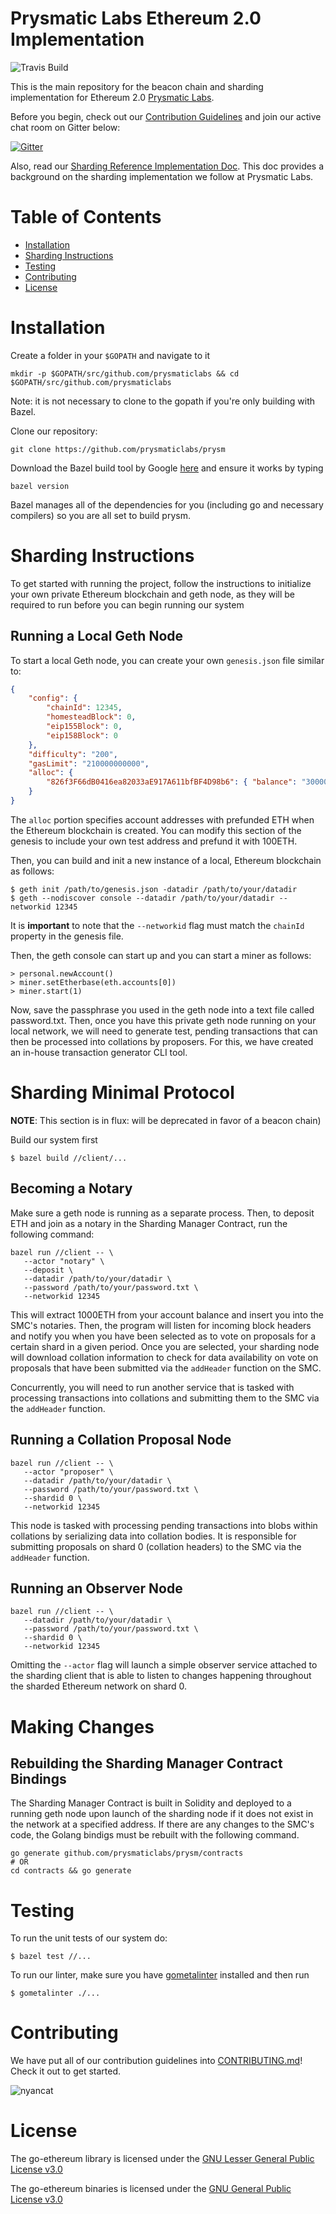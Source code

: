 # Prysmatic Labs Ethereum 2.0 Implementation

![Travis Build](https://travis-ci.org/prysmaticlabs/prysm.svg?branch=master)

This is the main repository for the beacon chain and sharding implementation for Ethereum 2.0 [Prysmatic Labs](https://prysmaticlabs.com). 

Before you begin, check out our [Contribution Guidelines](#contribution-guidelines) and join our active chat room on Gitter below:

[![Gitter](https://badges.gitter.im/Join%20Chat.svg)](https://gitter.im/prysmaticlabs/prysm?utm_source=badge&utm_medium=badge&utm_campaign=pr-badge)


Also, read our [Sharding Reference Implementation Doc](https://github.com/prysmaticlabs/prysm/blob/master/client/README.md). This doc provides a background on the sharding implementation we follow at Prysmatic Labs.


# Table of Contents

-   [Installation](#installation)
-   [Sharding Instructions](#sharding)
-   [Testing](#testing)
-   [Contributing](#contributing)
-   [License](#license)

# Installation

Create a folder in your `$GOPATH` and navigate to it

```
mkdir -p $GOPATH/src/github.com/prysmaticlabs && cd $GOPATH/src/github.com/prysmaticlabs
```

Note: it is not necessary to clone to the gopath if you're only building with Bazel. 

Clone our repository: 

```
git clone https://github.com/prysmaticlabs/prysm
```

Download the Bazel build tool by Google [here](https://docs.bazel.build/versions/master/install.html) and ensure it works by typing

```
bazel version
```

Bazel manages all of the dependencies for you (including go and necessary compilers) so you are all set to build prysm.

# Sharding Instructions

To get started with running the project, follow the instructions to initialize your own private Ethereum blockchain and geth node, as they will be required to run before you can begin running our system

## Running a Local Geth Node

To start a local Geth node, you can create your own `genesis.json` file similar to:

```json
{
    "config": {
        "chainId": 12345,
        "homesteadBlock": 0,
        "eip155Block": 0,
        "eip158Block": 0
    },
    "difficulty": "200",
    "gasLimit": "210000000000",
    "alloc": {
        "826f3F66dB0416ea82033aE917A611bfBF4D98b6": { "balance": "300000" },
    }
}
```

The `alloc` portion specifies account addresses with prefunded ETH when the Ethereum blockchain is created. You can modify this section of the genesis to include your own test address and prefund it with 100ETH.

Then, you can build and init a new instance of a local, Ethereum blockchain as follows:

    $ geth init /path/to/genesis.json -datadir /path/to/your/datadir
    $ geth --nodiscover console --datadir /path/to/your/datadir --networkid 12345

It is **important** to note that the `--networkid` flag must match the `chainId` property in the genesis file.

Then, the geth console can start up and you can start a miner as follows:

    > personal.newAccount()
    > miner.setEtherbase(eth.accounts[0])
    > miner.start(1)

Now, save the passphrase you used in the geth node into a text file called password.txt. Then, once you have this private geth node running on your local network, we will need to generate test, pending transactions that can then be processed into collations by proposers. For this, we have created an in-house transaction generator CLI tool.


# Sharding Minimal Protocol 

**NOTE**: This section is in flux: will be deprecated in favor of a beacon chain)

Build our system first

```
$ bazel build //client/...
```

## Becoming a Notary


Make sure a geth node is running as a separate process. Then, to deposit ETH and join as a notary in the Sharding Manager Contract, run the following command:

```
bazel run //client -- \
   --actor "notary" \
   --deposit \
   --datadir /path/to/your/datadir \
   --password /path/to/your/password.txt \
   --networkid 12345
```

This will extract 1000ETH from your account balance and insert you into the SMC's notaries. Then, the program will listen for incoming block headers and notify you when you have been selected as to vote on proposals for a certain shard in a given period. Once you are selected, your sharding node will download collation information to check for data availability on vote on proposals that have been submitted via the `addHeader` function on the SMC.

Concurrently, you will need to run another service that is tasked with processing transactions into collations and submitting them to the SMC via the `addHeader` function. 

## Running a Collation Proposal Node

```
bazel run //client -- \
   --actor "proposer" \
   --datadir /path/to/your/datadir \
   --password /path/to/your/password.txt \
   --shardid 0 \
   --networkid 12345
```

This node is tasked with processing pending transactions into blobs within collations by serializing data into collation bodies. It is responsible for submitting proposals on shard 0 (collation headers) to the SMC via the `addHeader` function.

## Running an Observer Node

```
bazel run //client -- \
   --datadir /path/to/your/datadir \
   --password /path/to/your/password.txt \
   --shardid 0 \
   --networkid 12345
```

Omitting the `--actor` flag will launch a simple observer service attached to the sharding client that is able to listen to changes happening throughout the sharded Ethereum network on shard 0.

# Making Changes

## Rebuilding the Sharding Manager Contract Bindings

The Sharding Manager Contract is built in Solidity and deployed to a running geth node upon launch of the sharding node if it does not exist in the network at a specified address. If there are any changes to the SMC's code, the Golang bindigs must be rebuilt with the following command.

    go generate github.com/prysmaticlabs/prysm/contracts
    # OR
    cd contracts && go generate

# Testing

To run the unit tests of our system do:

```
$ bazel test //...
```

To run our linter, make sure you have [gometalinter](https://github.com/alecthomas/gometalinter) installed and then run

```
$ gometalinter ./...
```

# Contributing

We have put all of our contribution guidelines into [CONTRIBUTING.md](https://github.com/prysmaticlabs/prysm/blob/master/client/CONTRIBUTING.md)! Check it out to get started.

![nyancat](https://encrypted-tbn0.gstatic.com/images?q=tbn:ANd9GcRBSus2ozk_HuGdHMHKWjb1W5CmwwoxmYIjIBmERE1u-WeONpJJXg)

# License

The go-ethereum library is licensed under the
[GNU Lesser General Public License v3.0](https://www.gnu.org/licenses/lgpl-3.0.en.html)

The go-ethereum binaries is licensed under the
[GNU General Public License v3.0](https://www.gnu.org/licenses/gpl-3.0.en.html)
